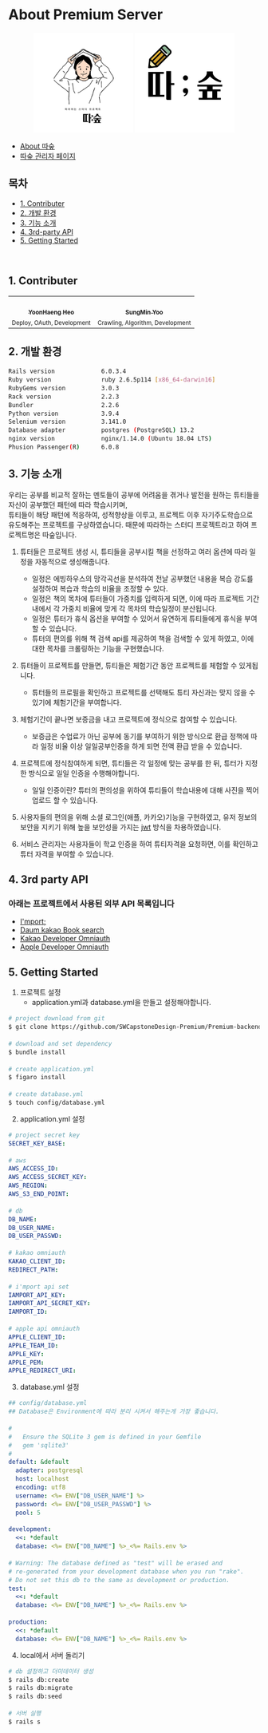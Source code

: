 # About Premium Server

<div align="center">
  <img src="./appicon/icon2.png" width="200" height="200">
  <img src="./appicon/icon1.png" width="200" height="200">
</div>
  
- [About 따숲](https://www.ddasup.ga)
- [따숲 관리자 페이지](https://www.ddasup.ga/admin)




## 목차

- [1. Contributer](#1-Contributer)
- [2. 개발 환경](#2-개발-환경)
- [3. 기능 소개](#3-기능-소개)
- [4. 3rd-party API](#4-3rd-party-API)
- [5. Getting Started](#5-Getting-Started)




<br>



## 1. Contributer

<table align="center">
  <tr>
    <td align="center"><a href="https://github.com/Yoon-Haeng-Heo"><img src="https://avatars.githubusercontent.com/u/62371656?v=4?s=200" width="200px;" alt=""/><br /><sub><b>YoonHaeng Heo</b></sub></a><br /><sub>Deploy, OAuth, Development</sub></td>
    <td align="center"><a href="https://github.com/Itsbeenalongday"><img src="https://avatars.githubusercontent.com/u/48282185?v=4?s=200" width="200px;" alt=""/><br /><sub><b>SungMin Yoo</b></sub></a><br /><sub>Crawling, Algorithm, Development </sub></td>
  </tr>
</table>






## 2. 개발 환경

```bash
Rails version             6.0.3.4
Ruby version              ruby 2.6.5p114 [x86_64-darwin16]
RubyGems version          3.0.3
Rack version              2.2.3
Bundler                   2.2.6
Python version            3.9.4
Selenium version          3.141.0
Database adapter          postgres (PostgreSQL) 13.2
nginx version             nginx/1.14.0 (Ubuntu 18.04 LTS)
Phusion Passenger(R)      6.0.8
```



## 3. 기능 소개

우리는 공부를 비교적 잘하는 멘토들이 공부에 어려움을 겪거나 발전을 원하는 튜티들을 자신이 공부했던 패턴에 따라 학습시키며,  
튜티들이 해당 패턴에 적응하여, 성적향상을 이루고, 프로젝트 이후 자기주도학습으로 유도해주는 프로젝트를 구상하였습니다.
때문에 따라하는 스터디 프로젝트라고 하여 프로젝트명은 따숲입니다.

1. 튜터들은 프로젝트 생성 시, 튜티들을 공부시킬 책을 선정하고 여러 옵션에 따라 일정을 자동적으로 생성해줍니다.

   - 일정은 에빙하우스의 망각곡선을 분석하여 전날 공부했던 내용을 복습 강도를 설정하여 복습과 학습의 비율을 조정할 수 있다.
   - 일정은 책의 목차에 튜터들이 가중치를 입력하게 되면, 이에 따라 프로젝트 기간내에서 각 가중치 비율에 맞게 각 목차의 학습일정이 분산됩니다.
   - 일정은 튜터가 휴식 옵션을 부여할 수 있어서 유연하게 튜티들에게 휴식을 부여할 수 있습니다.
   - 튜터의 편의를 위해 책 검색 api를 제공하여 책을 검색할 수 있게 하였고, 이에 대한 목차를 크롤링하는 기능을 구현했습니다.

2. 튜터들이 프로젝트를 만들면, 튜티들은 체험기간 동안 프로젝트를 체험할 수 있게됩니다.

   - 튜터들의 프로필을 확인하고 프로젝트를 선택해도 튜티 자신과는 맞지 않을 수 있기에 체험기간을 부여합니다.

3. 체험기간이 끝나면 보증금을 내고 프로젝트에 정식으로 참여할 수 있습니다.

   - 보증금은 수업료가 아닌 공부에 동기를 부여하기 위한 방식으로 환급 정책에 따라 일정 비율 이상 일일공부인증을 하게 되면 전액 환급 받을 수 있습니다.

4. 프로젝트에 정식참여하게 되면, 튜티들은 각 일정에 맞는 공부를 한 뒤, 튜터가 지정한 방식으로 일일 인증을 수행해야합니다.

   - 일일 인증이란? 튜터의 편의성을 위하여 튜티들이 학습내용에 대해 사진을 찍어 업로드 할 수 있습니다.

5. 사용자들의 편의을 위해 소셜 로그인(애플, 카카오)기능을 구현하였고, 유저 정보의 보안을 지키기 위해 높을 보안성을 가지는 [jwt](https://jwt.io/) 방식을 차용하였습니다.

6. 서비스 관리자는 사용자들이 학교 인증을 하여 튜티자격을 요청하면, 이를 확인하고 튜터 자격을 부여할 수 있습니다.



## 4. 3rd party API

### 아래는 프로젝트에서 사용된 외부 API 목록입니다

- [I'mport;](https://www.iamport.kr/)
- [Daum kakao Book search](https://developers.kakao.com/docs/latest/ko/daum-search/dev-guide#search-book)
- [Kakao Developer Omniauth](https://developers.kakao.com/docs/latest/ko/kakaologin/rest-api)
- [Apple Developer Omniauth](https://developer.apple.com/kr/sign-in-with-apple/get-started/)

## 5. Getting Started

1. 프로젝트 설정
   - application.yml과 database.yml을 만들고 설정해야합니다.

```bash
# project download from git
$ git clone https://github.com/SWCapstoneDesign-Premium/Premium-backend.git

# download and set dependency
$ bundle install

# create application.yml
$ figaro install

# create database.yml
$ touch config/database.yml
```

2. application.yml 설정

```yml
# project secret key
SECRET_KEY_BASE:

# aws
AWS_ACCESS_ID:
AWS_ACCESS_SECRET_KEY:
AWS_REGION:
AWS_S3_END_POINT:

# db
DB_NAME:
DB_USER_NAME:
DB_USER_PASSWD:

# kakao omniauth
KAKAO_CLIENT_ID:
REDIRECT_PATH:

# i'mport api set
IAMPORT_API_KEY:
IAMPORT_API_SECRET_KEY:
IAMPORT_ID:

# apple api omniauth
APPLE_CLIENT_ID:
APPLE_TEAM_ID:
APPLE_KEY:
APPLE_PEM:
APPLE_REDIRECT_URI:
```

3. database.yml 설정

```yml
## config/database.yml
## Database은 Environment에 따라 분리 시켜서 해주는게 가장 좋습니다.

#
#   Ensure the SQLite 3 gem is defined in your Gemfile
#   gem 'sqlite3'
#
default: &default
  adapter: postgresql
  host: localhost
  encoding: utf8
  username: <%= ENV["DB_USER_NAME"] %>
  password: <%= ENV["DB_USER_PASSWD"] %>
  pool: 5

development:
  <<: *default
  database: <%= ENV["DB_NAME"] %>_<%= Rails.env %>

# Warning: The database defined as "test" will be erased and
# re-generated from your development database when you run "rake".
# Do not set this db to the same as development or production.
test:
  <<: *default
  database: <%= ENV["DB_NAME"] %>_<%= Rails.env %>

production:
  <<: *default
  database: <%= ENV["DB_NAME"] %>_<%= Rails.env %>
```

4. local에서 서버 돌리기

```bash
# db 설정하고 더미데이터 생성
$ rails db:create
$ rails db:migrate
$ rails db:seed

# 서버 실행
$ rails s
```
